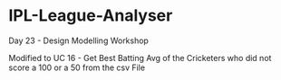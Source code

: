 # IPL-League-Analyser
Day 23 - Design Modelling Workshop

Modified to UC 16 - Get Best Batting Avg of the Cricketers who did not score a 100 or a 50 from the csv File
